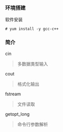 ### 环境搭建

软件安装

```
# yum install -y gcc-c++
```

### 简介

cin

> 多数据类型输入

cout

> 格式化输出

fstream

> 文件读取

getopt_long

> 命令行参数解析